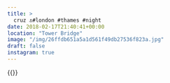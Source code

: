 ```yaml
---
title: >
  cruz ⚓️#london #thames #night
date: 2018-02-17T21:40:41+00:00
location: "Tower Bridge"
image: "/img/26ffdb651a5a1d561f49db27536f823a.jpg"
draft: false
instagram: true
---
```


{{<photo src="/img/26ffdb651a5a1d561f49db27536f823a.jpg">}}
